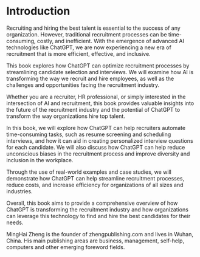 # Introduction

Recruiting and hiring the best talent is essential to the success of any organization. However, traditional recruitment processes can be time-consuming, costly, and inefficient. With the emergence of advanced AI technologies like ChatGPT, we are now experiencing a new era of recruitment that is more efficient, effective, and inclusive.

This book explores how ChatGPT can optimize recruitment processes by streamlining candidate selection and interviews. We will examine how AI is transforming the way we recruit and hire employees, as well as the challenges and opportunities facing the recruitment industry.

Whether you are a recruiter, HR professional, or simply interested in the intersection of AI and recruitment, this book provides valuable insights into the future of the recruitment industry and the potential of ChatGPT to transform the way organizations hire top talent.

In this book, we will explore how ChatGPT can help recruiters automate time-consuming tasks, such as resume screening and scheduling interviews, and how it can aid in creating personalized interview questions for each candidate. We will also discuss how ChatGPT can help reduce unconscious biases in the recruitment process and improve diversity and inclusion in the workplace.

Through the use of real-world examples and case studies, we will demonstrate how ChatGPT can help streamline recruitment processes, reduce costs, and increase efficiency for organizations of all sizes and industries.

Overall, this book aims to provide a comprehensive overview of how ChatGPT is transforming the recruitment industry and how organizations can leverage this technology to find and hire the best candidates for their needs.

MingHai Zheng is the founder of zhengpublishing.com and lives in Wuhan, China. His main publishing areas are business, management, self-help, computers and other emerging foreword fields.
